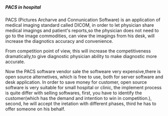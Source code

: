 ##### PACS in hospital

PACS (Pictures Archarve and Connunication Software) is an application of medical imaging standard called DICOM, in order to let physician share medical imagings and patient's reports,so the physician does not need to go to the image commodities, can view the imagings from his desk, will increase the diagnotics accuracy and convenience.

From competition point of view, this will increase the competitiveness dramatically,to give diagnostic physician ability to make diagnostic more accurate.

Now the PACS software vendor sale the softweare very expensive,there is open source alternetives, which is free to use, both for server software and desk application.  In order to save money for customer, open source software is very suitable for small hospital or clinic, the implement process is quite differ with selling softwares, first, you have to identify the customer(which has the demand and intention to win in competition.), second, he will accept the iretation with different phases, third he has to offer someone on his behalf.

